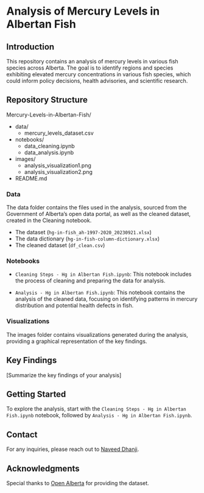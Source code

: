 # Analysis of Mercury Levels in Albertan Fish

## Introduction

This repository contains an analysis of mercury levels in various fish species across Alberta. The goal is to identify regions and species exhibiting elevated mercury concentrations in various fish species, which could inform policy decisions, health advisories, and scientific research.

## Repository Structure

Mercury-Levels-in-Albertan-Fish/

* data/
  * mercury_levels_dataset.csv
* notebooks/
  * data_cleaning.ipynb
  * data_analysis.ipynb
* images/
  * analysis_visualization1.png
  * analysis_visualization2.png
* README.md

### Data

The data folder contains the files used in the analysis, sourced from the Government of Alberta’s open data portal, as well as the cleaned dataset, created in the Cleaning notebook.

* The dataset (`hg-in-fish_ah-1997-2020_20230921.xlsx`)
* The data dictionary (`hg-in-fish-column-dictionary.xlsx`)
* The cleaned dataset (`df_clean.csv`)

### Notebooks

* `Cleaning Steps - Hg in Albertan Fish.ipynb`: This notebook includes the process of cleaning and preparing the data for analysis.

* `Analysis - Hg in Albertan Fish.ipynb`: This notebook contains the analysis of the cleaned data, focusing on identifying patterns in mercury distribution and potential health defects in fish.

### Visualizations

The images folder contains visualizations generated during the analysis, providing a graphical representation of the key findings.

## Key Findings

[Summarize the key findings of your analysis]

## Getting Started

To explore the analysis, start with the `Cleaning Steps - Hg in Albertan Fish.ipynb` notebook, followed by `Analysis - Hg in Albertan Fish.ipynb`.

## Contact

For any inquiries, please reach out to [Naveed Dhanji](mailto:your.email@example.com).

## Acknowledgments

Special thanks to [Open Alberta](https://open.alberta.ca/opendata/chemical-monitoring-in-local-foods-mercury-in-fish) for providing the dataset.
